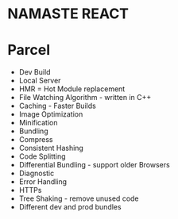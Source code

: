 # NAMASTE REACT

# Parcel
- Dev Build
- Local Server
- HMR = Hot Module replacement
- File Watching Algorithm - written in C++
- Caching - Faster Builds
- Image Optimization
- Minification
- Bundling
- Compress
- Consistent Hashing
- Code Splitting
- Differential Bundling - support older Browsers
- Diagnostic
- Error Handling
- HTTPs
- Tree Shaking - remove unused code
- Different dev and prod bundles